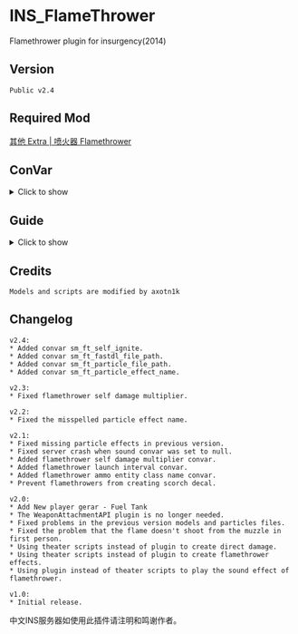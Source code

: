 # INS_FlameThrower
Flamethrower plugin for insurgency(2014)

## Version
    Public v2.4

## Required Mod
[其他 Extra | 喷火器 Flamethrower](https://steamcommunity.com/sharedfiles/filedetails/?id=2392887647)


## ConVar
<details>
<summary>Click to show</summary>

```
// Copy what you want to modify to your server.cfg

// The path of the file you want the player to download in the fastdl server. Use "|" to separate.
// Up to 20 paths. The character length of a single path cannot exceed 512.
// Closed if empty.
// Default: "custom/Flamethrower_Particles_dir.vpk|custom/Flamethrower_Particles_000.vpk"
sm_ft_fastdl_file_path "custom/Flamethrower_Particles_dir.vpk|custom/Flamethrower_Particles_000.vpk"

// The path of the particle file you want server to precache. Use "|" to separate.
// Up to 20 paths. The character length of a single path cannot exceed 512.
// Closed if empty.
// Default: "particles/ins_flamethrower.pcf"
sm_ft_particle_file_path "particles/ins_flamethrower.pcf"

// Flamethrower fire particle effect name.
// Don't change it if you didn't edit the particle file.
// Default: "flamethrower"
sm_ft_particle_effect_name "flamethrower"

// Flamethrower ammo entity class name. 
// You must set this convar if you use a different ammo class name in your theater.
// Default: "flame_proj"
sm_ft_ammo_class_name "flame_proj"

// Burn duration
// Default: "2.0"
sm_ft_burn_time "2.0"

// Can player ignite himself?
// Default: "0"
sm_ft_self_ignite "0"

// Flamethrower self damage multiplier.
// Default: "0.2"
sm_ft_self_damage_mult "0.2"

// Flamethrower launch interval. Closed if less than 0.08.
// Default: "0.12"
sm_ft_fire_interval "0.12"

// Is all plugin flamethrower fire sound enable?
// Default: "1"
sm_ft_sound_enable "1

// Flamethrower fire START sound file path for team sec. Closed if empty.
// Default: "weapons/flamethrowerno2/flamethrower_start.wav"
sm_ft_start_sound_sec "weapons/flamethrowerno2/flamethrower_start.wav"

// Flamethrower fire LOOP sound file path for team sec. Closed if empty.
// Default: "weapons/flamethrowerno2/flamethrower_looping.wav"
sm_ft_loop_sound_sec "weapons/flamethrowerno2/flamethrower_looping.wav""

// Flamethrower fire END sound file path for team sec. Closed if empty.
// Default: "weapons/flamethrowerno2/flamethrower_end.wav"
sm_ft_end_sound_sec "weapons/flamethrowerno2/flamethrower_end.wav"

// Flamethrower fire EMPTY sound file path for team sec. Closed if empty.
// Default: ""
sm_ft_empty_sound_sec ""

// Flamethrower fire START sound file path for team ins. Closed if empty.
// Default: "weapons/flamethrowerno41/flamethrower_start.wav"
sm_ft_start_sound_ins "weapons/flamethrowerno41/flamethrower_start.wav"

// Flamethrower fire LOOP sound file path for team ins. Closed if empty.
// Default: "weapons/flamethrowerno41/flamethrower_looping.wav"
sm_ft_loop_sound_ins "weapons/flamethrowerno41/flamethrower_looping.wav"

// Flamethrower fire END sound file path for team ins. Closed if empty.
// Default: "weapons/flamethrowerno41/flamethrower_end.wav"
sm_ft_end_sound_ins "weapons/flamethrowerno41/flamethrower_end.wav"

// Flamethrower fire EMPTY sound file path for team ins. Closed if empty.
// Default: ""
sm_ft_empty_sound_ins ""
```

</details>

## Guide
<details>
<summary>Click to show</summary>

To use this plugin you need to modify the original theater and create your own theater mod. 
<br>If you don't know how to do it, please check the [theater modding guide](https://steamcommunity.com/sharedfiles/filedetails/?id=424392708).

### 1. Subscribe the [required mod](https://steamcommunity.com/sharedfiles/filedetails/?id=2392887647) for your server OR download it and edit it into your own mod
### 2. Add "#base", "particles", "sounds" and "localize" to your mod's main theater file
```
"#base" "base/gandor233_flamethrower.theater"
...
"theater"
{
    "core"
    {
        "precache"
        {
            ...
            "particles"   "particles/ins_flamethrower.pcf"
            "sounds"      "scripts/gandor233_flamethrower_sounds.txt"
            "localize"    "resource/gandor233_flamethrower_%language%.txt"
        }
    }
}
```
### 3. Add "flame" to your mod's ammo theater file
```
"theater"
{
    "ammo"
    {
        "flame_proj"
        {
            "flags_clear"    "AMMO_USE_MAGAZINES"
            "carry"          "500"
        }
    }
}
```
### 4. Add "weapon_flamethrower_***" to your mod's player templates allowed items
```
"theater"
{
    "player_templates"
    {
        "template_security_1"
        {
            "team"    "security"
            "models"
            {
                ...
            }
            "buy_order"
            {
                ...
            }
            "allowed_items"
            {
                "gear"      "fuel_tank_sec"
                "weapon"    "weapon_flamethrower_sec"
                ...
            }
        }
        "template_insurgent_1"
        {
            "team"    "insurgents"
            "models"
            {
                ...
            }
            "buy_order"
            {
                ...
            }
            "allowed_items"
            {
                "gear"      "fuel_tank_ins"
                "weapon"    "weapon_flamethrower_ins"
                ...
            }
        }
    }
}
```
### 5. Install plugin
Remove other versions of flamethrower plugin
<br>Put FlameThrower_public.smx into "insurgency\addons\sourcemod\plugins\\"
### 6. Particles file
Put the version 2.1+ custom\Flamethrower_Particles_dir.vpk and custom\Flamethrower_Particles_000.vpk to your fastdl folder, and make sure player is forced to download these two vpk files to them custom folder when they join your server.

If you don't have a fastdl server, player also need to subscribe the required mod by themself, otherwise the flamethrower fire particles effect won't show up if player didn't reconnect to your server when they first join your server erverytime after they start the game program.

</details>

## Credits
    Models and scripts are modified by axotn1k

## Changelog
```
v2.4:
* Added convar sm_ft_self_ignite.
* Added convar sm_ft_fastdl_file_path.
* Added convar sm_ft_particle_file_path.
* Added convar sm_ft_particle_effect_name.

v2.3:
* Fixed flamethrower self damage multiplier.

v2.2:
* Fixed the misspelled particle effect name.

v2.1:
* Fixed missing particle effects in previous version.
* Fixed server crash when sound convar was set to null.
* Added flamethrower self damage multiplier convar.
* Added flamethrower launch interval convar.
* Added flamethrower ammo entity class name convar.
* Prevent flamethrowers from creating scorch decal.

v2.0:
* Add New player gerar - Fuel Tank
* The WeaponAttachmentAPI plugin is no longer needed.
* Fixed problems in the previous version models and particles files.
* Fixed the problem that the flame doesn't shoot from the muzzle in first person.
* Using theater scripts instead of plugin to create direct damage.
* Using theater scripts instead of plugin to create flamethrower effects.
* Using plugin instead of theater scripts to play the sound effect of flamethrower.

v1.0:
* Initial release.
```
中文INS服务器如使用此插件请注明和鸣谢作者。